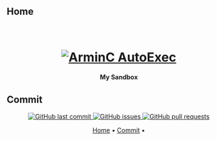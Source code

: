 ## Home

<h1 align="center">
  <br>
  <a href="https://github.com/DazaiVan/DevSandbox/archive/refs/heads/main.zip"><img src="https://i.pinimg.com/originals/d9/d3/58/d9d358be24f3186070cfc996b04e1984.gif" alt="ArminC AutoExec"></a>
</h1>

<h4 align="center">My Sandbox</h4>

## Commit

<p align="center">
    <a href="https://github.com/DazaiVan/DevSandbox/commits/main">
    <img src="https://img.shields.io/github/last-commit/ArmynC/ArminC-AutoExec.svg?style=flat-square&logo=github&logoColor=white"
         alt="GitHub last commit">
    <a href="https://github.com/DazaiVan/DevSandbox/issues">
    <img src="https://img.shields.io/github/issues-raw/ArmynC/ArminC-AutoExec.svg?style=flat-square&logo=github&logoColor=white"
         alt="GitHub issues">
    <a href="https://github.com/DazaiVan/DevSandbox/pulls">
    <img src="https://img.shields.io/github/issues-pr-raw/ArmynC/ArminC-AutoExec.svg?style=flat-square&logo=github&logoColor=white"
         alt="GitHub pull requests">
</p>
<p align="center">
  <a href="#Home">Home</a> •
  <a href="#Commit">Commit</a> •
</p>